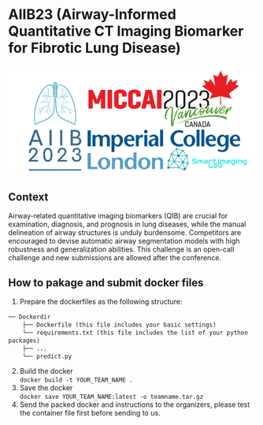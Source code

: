 # AIIB23 (Airway-Informed Quantitative CT Imaging Biomarker for Fibrotic Lung Disease)
![image](images/main.png)
## Context 
Airway-related quantitative imaging biomarkers (QIB) are crucial for examination, diagnosis, and prognosis in lung diseases, while the manual delineation of airway structures is unduly burdensome. Competitors are encouraged to devise automatic airway segmentation models with high robustness and generalization abilities. This challenge is an open-call challenge and new submissions are allowed after the conference. 
## How to pakage and submit docker files 
1. Prepare the dockerfiles as the following structure:
```
── Dockerdir
    ├── Dockerfile (this file includes your basic settings)
    └── requirements.txt (this file includes the list of your python packages)
    ├── ...
    └── predict.py
``` 
2. Build the docker  
```docker build -t YOUR_TEAM_NAME .```
3. Save the docker  
```docker save YOUR_TEAM_NAME:latest -o teamname.tar.gz```
4. Send the packed docker and instructions to the organizers, please test the container file first before sending to us.
